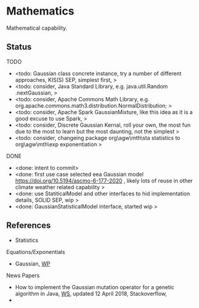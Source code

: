 # Mathematics

Mathematical capability.

## Status

TODO
* <todo: Gaussian class concrete instance, try a number of different approaches, KIS(S) SEP, simplest first, >
* <todo: consider, Java Standard Library, e.g. java.util.Random  .nextGaussian, >
* <todo: consider, Apache Commons Math Library, e.g. org.apache.commons.math3.distribution.NormalDistribution; >
* <todo: consider, Apache Spark GaussianMixture, like this idea as it is a good excuse to use Spark, >
* <todo: consider, Discrete Gaussian Kernal, roll your own, the most fun due to the most to learn but the most daunting, not the simplest >
* <todo: consider, changeing package org\agw\mth\sta statistics to org\agw\mth\exp exponentiation >


DONE
* <done: intent to commit>
* <done: first use case selected eea Gaussian model https://doi.org/10.5194/ascmo-6-177-2020 , likely lots of reuse in other climate weather related capability >
* <done: use StatiticalModel and other interfaces to hid implementation details, SOLID SEP, wip >
* <done: GaussianStatisticalModel interface, started wip >

## References

* Statistics

Equations/Exponentials
* Gaussian, [WP](https://en.wikipedia.org/wiki/Gaussian_function)

News Papers
* How to implement the Gaussian mutation operator for a genetic algorithm in Java, [WS](https://stackoverflow.com/questions/6275827/how-to-implement-the-gaussian-mutation-operator-for-a-genetic-algorithm-in-java), updated 12 April 2018, Stackoverflow,
* 
